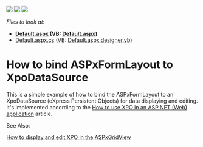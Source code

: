 <!-- default badges list -->
![](https://img.shields.io/endpoint?url=https://codecentral.devexpress.com/api/v1/VersionRange/128563567/14.2.3%2B)
[![](https://img.shields.io/badge/Open_in_DevExpress_Support_Center-FF7200?style=flat-square&logo=DevExpress&logoColor=white)](https://supportcenter.devexpress.com/ticket/details/E5143)
[![](https://img.shields.io/badge/📖_How_to_use_DevExpress_Examples-e9f6fc?style=flat-square)](https://docs.devexpress.com/GeneralInformation/403183)
<!-- default badges end -->
<!-- default file list -->
*Files to look at*:

* **[Default.aspx](./CS/XpoWebApplication/Default.aspx) (VB: [Default.aspx](./VB/XpoWebApplication/Default.aspx))**
* [Default.aspx.cs](./CS/XpoWebApplication/Default.aspx.cs) (VB: [Default.aspx.designer.vb](./VB/XpoWebApplication/Default.aspx.designer.vb))
<!-- default file list end -->
# How to bind ASPxFormLayout to  XpoDataSource


<p>This is a simple example of how to bind the ASPxFormLayout to an XpoDataSource (eXpress Persistent Objects) for data displaying and editing. It's implemented according to the <a href="https://www.devexpress.com/Support/Center/p/K18061">How to use XPO in an ASP.NET (Web) application</a> article.</p><p>See Also:</p><p><a href="https://www.devexpress.com/Support/Center/p/E320">How to display and edit XPO in the ASPxGridView</a></p>

<br/>


